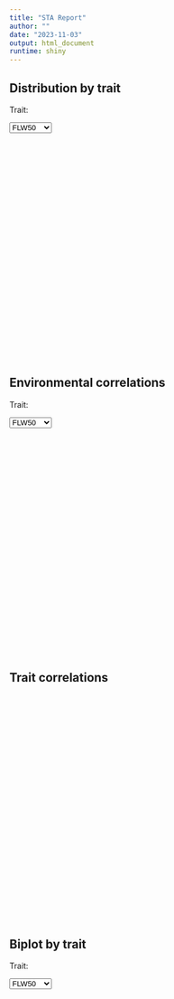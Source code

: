 ```yaml
---
title: "STA Report"
author: ""
date: "2023-11-03"
output: html_document
runtime: shiny
---
```







## Distribution by trait
<!--html_preserve--><div class="form-group shiny-input-container">
<label class="control-label" id="mtaApp_1-traitMta-label" for="mtaApp_1-traitMta">Trait:</label>
<div>
<select id="mtaApp_1-traitMta" class="shiny-input-select"><option value="FLW50" selected>FLW50</option>
<option value="HT_AVG">HT_AVG</option></select>
<script type="application/json" data-for="mtaApp_1-traitMta" data-nonempty="">{"plugins":["selectize-plugin-a11y"]}</script>
</div>
</div><!--/html_preserve-->

<!--html_preserve--><div class="plotly html-widget html-widget-output shiny-report-size shiny-report-theme html-fill-item" id="mtaApp_1-out2da4181d475cd72e" style="width:100%;height:400px;"></div><!--/html_preserve-->

## Environmental correlations
<!--html_preserve--><div class="form-group shiny-input-container">
<label class="control-label" id="mtaApp_1-traitPredictionsCorrelation-label" for="mtaApp_1-traitPredictionsCorrelation">Trait:</label>
<div>
<select id="mtaApp_1-traitPredictionsCorrelation" class="shiny-input-select"><option value="FLW50" selected>FLW50</option>
<option value="HT_AVG">HT_AVG</option></select>
<script type="application/json" data-for="mtaApp_1-traitPredictionsCorrelation" data-nonempty="">{"plugins":["selectize-plugin-a11y"]}</script>
</div>
</div><!--/html_preserve-->


<!--html_preserve--><div class="plotly html-widget html-widget-output shiny-report-size shiny-report-theme html-fill-item" id="mtaApp_1-outfa0f52dd31f762de" style="width:100%;height:400px;"></div><!--/html_preserve-->

## Trait correlations

<!--html_preserve--><div class="plotly html-widget html-widget-output shiny-report-size shiny-report-theme html-fill-item" id="mtaApp_1-out19174ab28e1c2a34" style="width:100%;height:400px;"></div><!--/html_preserve-->


## Biplot by trait
<!--html_preserve--><div class="form-group shiny-input-container">
<label class="control-label" id="mtaApp_1-traitBiplot-label" for="mtaApp_1-traitBiplot">Trait:</label>
<div>
<select id="mtaApp_1-traitBiplot" class="shiny-input-select"><option value="FLW50" selected>FLW50</option>
<option value="HT_AVG">HT_AVG</option></select>
<script type="application/json" data-for="mtaApp_1-traitBiplot" data-nonempty="">{"plugins":["selectize-plugin-a11y"]}</script>
</div>
</div><!--/html_preserve-->

<!--html_preserve--><div class="shiny-plot-output html-fill-item" id="mtaApp_1-outb992f402c3288732" style="width:100%;height:400px;"></div><!--/html_preserve-->






